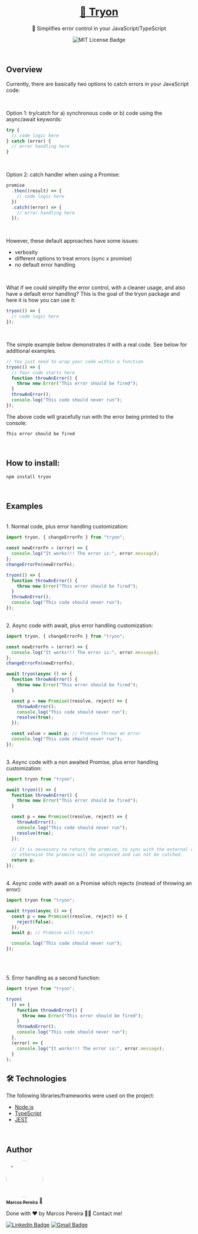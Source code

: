 <h1 align="center">
    <a href="https://pt-br.reactjs.org/">🌱 Tryon</a>
</h1>
<p align="center">🚀 Simplifies error control in your JavaScript/TypeScript</p>

<div align="center">
<img src="https://img.shields.io/static/v1?label=license&message=MIT&color=green&style=for-the-badge" alt="MIT License Badge" /><space><space>
</div>

<p><br></p>

## Overview

Currently, there are basically two options to catch errors in your
JavaScript code:

<br>

Option 1: try/catch for a) synchronous code or b) code using the async/await keywords:

```javascript
try {
  // code logic here
} catch (error) {
  // error handling here
}
```

<br>

Option 2: catch handler when using a Promise:

```javascript
promise
  .then((result) => {
    // code logic here
  })
  .catch((error) => {
    // error handling here
  });
```

<br>

However, these default approaches have some issues:

- verbosity
- different options to treat errors (sync x promise)
- no default error handling

<br>

What if we could simplify the error control, with a cleaner usage, and also
have a default error handling?
This is the goal of the tryon package and here it is how you can use it:

```javascript
tryon(() => {
  // code logic here
});
```

<br>

The simple example below demonstrates it with a real code. See below for
additional examples.

```javascript
// You just need to wrap your code within a function
tryon(() => {
  // Your code starts here
  function throwAnError() {
    throw new Error("This error should be fired");
  }
  throwAnError();
  console.log("This code should never run");
});
```

The above code will gracefully run with the error being printed to the console:

```shell
This error should be fired
```

<p><br></p>

## How to install:

```
npm install tryon
```

<p><br></p>

## Examples

<br>
1. Normal code, plus error handling customization:

<br>

```javascript
import tryon, { changeErrorFn } from "tryon";

const newErrorFn = (error) => {
  console.log("It works!!! The error is:", error.message);
};
changeErrorFn(newErrorFn);

tryon(() => {
  function throwAnError() {
    throw new Error("This error should be fired");
  }
  throwAnError();
  console.log("This code should never run");
});
```

<br>
2. Async code with await, plus error handling customization:

<br>

```javascript
import tryon, { changeErrorFn } from "tryon";

const newErrorFn = (error) => {
  console.log("It works!!! The error is:", error.message);
};
changeErrorFn(newErrorFn);

await tryon(async () => {
  function throwAnError() {
    throw new Error("This error should be fired");
  }

  const p = new Promise((resolve, reject) => {
    throwAnError();
    console.log("This code should never run");
    resolve(true);
  });

  const value = await p; // Promise throws an error
  console.log("This code should never run");
});
```

<br>
3. Async code with a non awaited Promise, plus error handling customization:

<br>

```javascript
import tryon from "tryon";

await tryon(() => {
  function throwAnError() {
    throw new Error("This error should be fired");
  }

  const p = new Promise((resolve, reject) => {
    throwAnError();
    console.log("This code should never run");
    resolve(true);
  });

  // It is necessary to return the promise, to sync with the external await,
  // otherwise the promise will be unsynced and can not be catched.
  return p;
});
```

<br>
4. Async code with await on a Promise which rejects (instead of throwing an error):

<br>

```javascript
import tryon from "tryon";

await tryon(async () => {
  const p = new Promise((resolve, reject) => {
    reject(false);
  });
  await p; // Promise will reject

  console.log("This code should never run");
});
```

<p><br></p>

<br>
5. Error handling as a second function:

<br>

```javascript
import tryon from "tryon";

tryon(
  () => {
    function throwAnError() {
      throw new Error("This error should be fired");
    }
    throwAnError();
    console.log("This code should never run");
  },
  (error) => {
    console.log("It works!!! The error is:", error.message);
  }
);
```

## 🛠 Technologies

The following libraries/frameworks were used on the project:

- [Node.js](https://nodejs.org/en/)
- [TypeScript](https://www.typescriptlang.org/)
- [JEST](https://jestjs.io/)

<p><br></p>

## Author

<a href="https://blog.rocketseat.com.br/author/thiago/">
 <img style="border-radius: 50%;" src="https://avatars.githubusercontent.com/u/15175383?s=120&v=4" width="100px;" alt=""/>
 <br />
 <sub><b>Marcos Pereira</b></sub></a> <a href="https://blog.rocketseat.com.br/author/thiago//" title="Rocketseat">🚀</a>

Done with ❤️ by Marcos Pereira 👋🏽 Contact me!

[![Linkedin Badge](https://img.shields.io/badge/-Marcos-blue?style=flat-square&logo=Linkedin&logoColor=white&link=https://www.linkedin.com/in/marcosluizp/)](https://www.linkedin.com/in/marcosluizp/)
[![Gmail Badge](https://img.shields.io/badge/-mluiz.pereira@gmail.com-c14438?style=flat-square&logo=Gmail&logoColor=white&link=mailto:mluiz.pereira@gmail.com)](mailto:mluiz.pereira@gmail.com)
